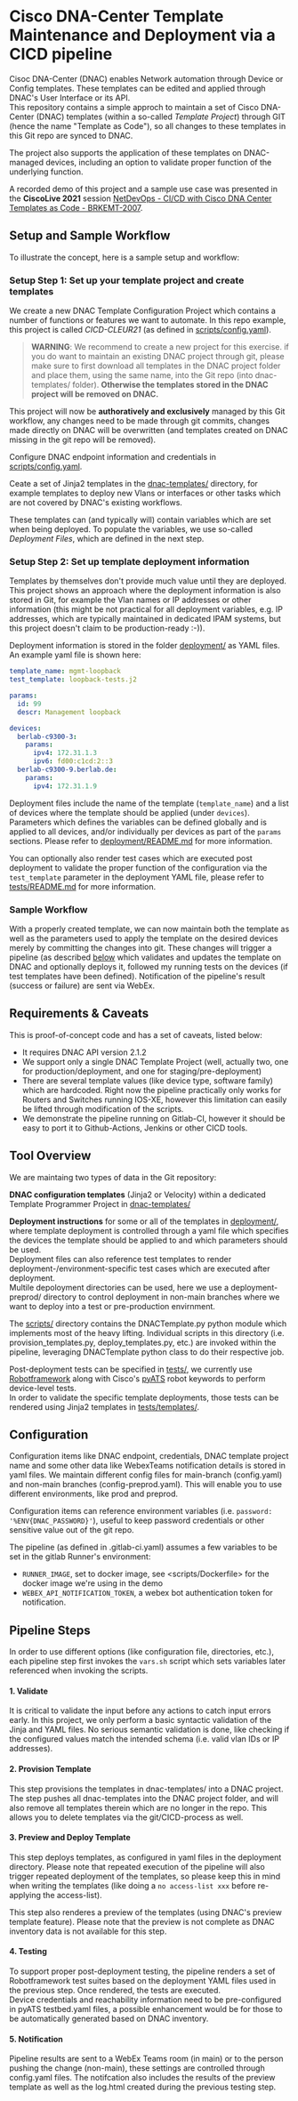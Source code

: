 # Cisco DNA-Center Template Maintenance and Deployment via a CICD pipeline

Cisoc DNA-Center (DNAC) enables Network automation through Device or Config templates. These templates can be edited and applied through DNAC's User Interface or its API.  
This repository contains a simple approch to maintain a set of Cisco DNA-Center (DNAC) templates (within a so-called _Template Project_) through GIT (hence the name "Template as Code"), so all changes to these templates in this Git repo are synced to DNAC.

The project also supports the application of these templates on DNAC-managed devices, including an option to validate proper function of the underlying function.

A recorded demo of this project and a sample use case was presented in the **CiscoLive 2021** session [NetDevOps - CI/CD with Cisco DNA Center Templates as Code - BRKEMT-2007](https://www.ciscolive.com/global/on-demand-library.html#/session/16106298357930015pDT).

## Setup and Sample Workflow

To illustrate the concept, here is a sample setup and workflow:

### Setup Step 1: Set up your template project and create templates

We create a new DNAC Template Configuration Project which contains a number of functions or features we want to automate. In this repo example, this project is called _CICD-CLEUR21_ (as defined in [scripts/config.yaml](scripts/config.yaml)).

> **WARNING**: We recommend to create a new project for this exercise. if you do want to maintain an existing DNAC project through git, please make sure to first download all templates in the DNAC project folder and place them, using the same name, into the Git repo (into dnac-templates/ folder). **Otherwise the templates stored in the DNAC project will be removed on DNAC.**

This project will now be **authoratively and exclusively** managed by this Git workflow, any changes need to be made through git commits, changes made directly on DNAC will be overwritten (and templates created on DNAC missing in the git repo will be removed).

Configure DNAC endpoint information and credentials in [scripts/config.yaml](scripts/config.yaml).

Ceate a set of Jinja2 templates in the [dnac-templates/](dnac-templates/) directory, for example templates to deploy new Vlans or interfaces or other tasks which are not covered by DNAC's existing workflows.

These templates can (and typically will) contain variables which are set when being deployed. To populate the variables, we use so-called _Deployment Files_, which are defined in the next step.

### Setup Step 2: Set up template deployment information

Templates by themselves don't provide much value until they are deployed. This project shows an approach where the deployment information is also stored in Git, for example the Vlan names or IP addresses or other information (this might be not practical for all deployment variables, e.g. IP addresses, which are typically maintained in dedicated IPAM systems, but this project doesn't claim to be production-ready :-)).

Deployment information is stored in the folder [deployment/](deployment/) as YAML files. An example yaml file is shown here:

```yaml
template_name: mgmt-loopback
test_template: loopback-tests.j2

params:
  id: 99
  descr: Management loopback

devices:
  berlab-c9300-3:
    params:
      ipv4: 172.31.1.3
      ipv6: fd00:c1cd:2::3
  berlab-c9300-9.berlab.de:
    params:
      ipv4: 172.31.1.9
```

Deployment files include the name of the template (`template_name`) and a list of devices where the template should be applied (under `devices`). Parameters which defines the variables can be defined globally and is applied to all devices, and/or individually per devices as part of the `params` sections. Please refer to [deployment/README.md](deployment/README.md) for more information.

You can optionally also render test cases which are executed post deployment to validate the proper function of the configuration via the `test_template` parameter in the deployment YAML file, please refer to [tests/README.md](tests/README.md) for more information.


### Sample Workflow

With a properly created template, we can now maintain both the template as well as the parameters used to apply the template on the desired devices merely by committing the changes into git. These changes will trigger a pipeline (as described [below](#pipeline-steps) which validates and updates the template on DNAC and optionally deploys it, followed my running tests on the devices (if test templates have been defined). Notification of the pipeline's result (success or failure) are sent via WebEx. 

## Requirements & Caveats


This is proof-of-concept code and has a set of caveats, listed below:

- It requires DNAC API version 2.1.2
- We support only a single DNAC Template Project (well, actually two, one for production/deployment, and one for staging/pre-deployment)
- There are several template values (like device type, software family) which are hardcoded. Right now the pipeline practically only works for Routers and Switches running IOS-XE, however this limitation can easily be lifted through modification of the scripts.
- We demonstrate the pipeline running on Gitlab-CI, however it should be easy to port it to Github-Actions, Jenkins or other CICD tools.

## Tool Overview
We are maintaing two types of data in the Git repository:

**DNAC configuration templates** (Jinja2 or Velocity) within a dedicated Template Programmer Project in [dnac-templates/](dnac-templates/)

**Deployment instructions** for some or all of the templates in [deployment/](deployment/), where template deployment is controlled through a yaml file which specifies the devices the template should be applied to and which parameters should be used.  
Deployment files can also reference test templates to render deployment-/environment-specific test cases which are executed after deployment.  
Multile depoloyment directories can be used, here we use a deployment-preprod/ directory to control deployment in non-main branches where we want to deploy into a test or pre-production envirnment.

The [scripts/](scripts/) directory contains the DNACTemplate.py python module which implements most of the heavy lifting. Individual scripts in this directory (i.e. provision_templates.py, deploy_templates.py, etc.) are invoked within the pipeline, leveraging DNACTemplate python class to do their respective job.

Post-deployment tests can be specified in [tests/](tests/), we currently use [Robotframework](https://robotframework.org/) along with Cisco's [pyATS](https://developer.cisco.com/pyats/) robot keywords to perform device-level tests.  
In order to validate the specific template deployments, those tests can be rendered using Jinja2 templates in [tests/templates/](tests/templates/).

## Configuration

Configuration items like DNAC endpoint, credentials, DNAC template project name and some other data like WebexTeams notification details is stored in yaml files. We maintain different config files for main-branch (config.yaml) and non-main branches (config-preprod.yaml). This will enable you to use different environments, like prod and preprod.

Configuration items can reference environment variables (i.e. `password: '%ENV{DNAC_PASSWORD}'`), useful to keep password credentials or other sensitive value out of the git repo.

The pipeline (as defined in .gitlab-ci.yaml) assumes a few variables to be set in the gitlab Runner's environment:
- `RUNNER_IMAGE`, set to docker image, see <scripts/Dockerfile> for the docker image we're using in the demo
- `WEBEX_API_NOTIFICATION_TOKEN`, a webex bot authentication token for notification.

## Pipeline Steps

In order to use different options (like configuration file, directories, etc.), each pipeline step first invokes the `vars.sh` script which sets variables later referenced when invoking the scripts.

#### 1. Validate

It is critical to validate the input before any actions to catch input errors early. In this project, we only perform a basic syntactic validation of the Jinja and YAML files. No serious semantic validation is done, like checking if the configured values match the intended schema (i.e. valid vlan IDs or IP addresses).

#### 2. Provision Template

This step provisions the templates in dnac-templates/ into a DNAC project. The step pushes all dnac-templates into the DNAC project folder, and will also remove all templates therein which are no longer in the repo. This allows you to delete templates via the git/CICD-process as well.

#### 3. Preview and Deploy Template

This step deploys templates, as configured in yaml files in the deployment directory. Please note that repeated execution of the pipeline will also trigger repeated deployment of the templates, so please keep this in mind when writing the templates (like doing a `no access-list xxx` before re-applying the access-list).

This step also renderes a preview of the templates (using DNAC's preview template feature). Please note that the preview is not complete as DNAC inventory data is not available for this step.

#### 4. Testing

To support proper post-deployment testing, the pipeline renders a set of Robotframework test suites based on the deployment YAML files used in the previous step. Once rendered, the tests are executed.  
Device credentials and reachability information need to be pre-configured in pyATS testbed.yaml files, a possible enhancement would be for those to be automatically generated based on DNAC inventory.

#### 5. Notification

Pipeline results are sent to a WebEx Teams room (in main) or to the person pushing the change (non-main), these settings are controlled through config.yaml files.
The notifcation also includes the results of the preview template as well as the log.html created during the previous testing step.